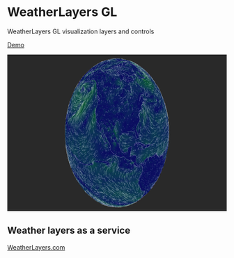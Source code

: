 # WeatherLayers GL

WeatherLayers GL visualization layers and controls

[Demo](https://demo.weatherlayers.com/)

<img src="docs/screenshot@2x.jpg" alt="Screenshot" width="720" height="360">

## Weather layers as a service

[WeatherLayers.com](https://weatherlayers.com/)